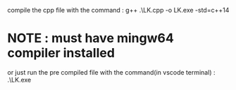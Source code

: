 compile the cpp file with the command :  g++ .\LK.cpp -o LK.exe -std=c++14
# NOTE : must have mingw64 compiler installed
or just run the pre compiled file with the command(in vscode terminal) : .\LK.exe
